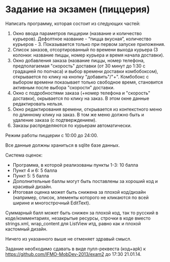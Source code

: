 Задание на экзамен (пиццерия)
===========
Написать программу, которая состоит из следующих частей:<br>
1. Окно ввода параметров пиццерии (название и количество курьеров). Дефолтное название - “пицца вкусная”, количество курьеров - 3. Показывается только при первом запуске приложения.<br>
2. Список заказов, отсортированный по времени выхода курьера (3 колонки: название пиццы, номер курьера и время начала доставки).<br>
3. Окно добавления заказа (название пиццы, номер телефона, предполагаемая "скорость" доставки (от 30 минут до 1:30 с градацией по полчаса) и выбор времени доставки комбобоксом), открывается по клику на кнопку "добавить"/"+". Комбобокс с выбором времени показывает только свободное время, становится активным после выбора "скорости" доставки.<br>
4. Окно с подробностями заказа (+номер телефона и "скорость" доставки), окрывается по клику на заказ. В этом окне данные редактировать нельзя.<br>
5. Окно редактирования времени, открывается из контекстного меню по длинному клику на заказ. В том же меню должно быть и удаление заказа (с подтверждением).<br>
6. Заказы распределяются по курьерам автоматически.

Режим работы пиццерии с 10:00 до 24:00.

Все данные должны храниться в sqlite базе данных.

Система оценок:
- Программа, в которой реализованы пункты 1-3: 10 балла
- Пункт 4 и 6: 5 балла
- Пункт 5: 5 балла
- Дополнительные баллы могут быть поставлены за хороший код и красивый дизайн.
- Итоговая оценка может быть снижена за плохой код/дизайн (например, список, элементы которого не кликаются по всей ширине и многострочный EditText).
 
Суммарный балл может быть снижен за плохой код, так то русский в коде/комментариях, незакрытые ресурсы, строчки в коде вместо strings.xml, wrap_content для ListView итд, равно как и плохой кастомный дизайн.

Ничего из указанного выше не отменяет здравый смысл.

Задание необходимо сдавать в виде пулл-реквеста (код+apk) к https://github.com/IFMO-MobDev-2013/exam2 до 17:30 21.01.14.
